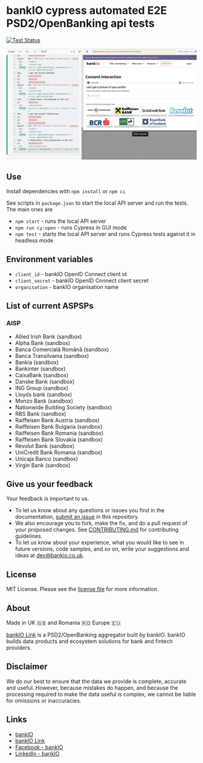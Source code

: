 # bankIO cypress automated E2E PSD2/OpenBanking api tests

[![Test Status](https://dev.azure.com/pewit/Inventio/_apis/build/status/bankIO%20E2E?branchName=master)](https://dev.azure.com/pewit/Inventio/_build/latest?definitionId=15&branchName=master)

![API testing using Cypress](images/demo.png)

## Use

Install dependencies with `npm install` or `npm ci`

See scripts in `package.json` to start the local API server and run the tests. The main ones are

* `npm start` - runs the local API server
* `npm run cy:open` - runs Cypress in GUI mode
* `npm test` - starts the local API server and runs Cypress tests against it in headless mode

## Environment variables

* `client_id` - bankIO OpenID Connect client id
* `client_secret` - bankIO OpenID Connect client secret
* `organisation` - bankIO organisation name

## List of current ASPSPs

### AISP

* Allied Irish Bank (sandbox)
* Alpha Bank (sandbox)
* Banca Comercială Română (sandbox)
* Banca Transilvania (sandbox)
* Bankia (sandbox)
* Bankinter (sandbox)
* CaixaBank (sandbox)
* Danske Bank (sandbox)
* ING Group (sandbox)
* Lloyds bank (sandbox)
* Monzo Bank (sandbox)
* Nationwide Building Society (sandbox)
* RBS Bank (sandbox)
* Raiffeisen Bank Austria (sandbox)
* Raiffeisen Bank Bulgaria (sandbox)
* Raiffeisen Bank Romania (sandbox)
* Raiffeisen Bank Slovakia (sandbox)
* Revolut Bank (sandbox)
* UniCredit Bank Romania (sandbox)
* Unicaja Banco (sandbox)
* Virgin Bank (sandbox)

## Give us your feedback

Your feedback is important to us.

- To let us know about any questions or issues you find in the documentation, [submit an issue](https://github.com/bank-io/bankIO-cypress-api-testing/issues) in this repository.
- We also encourage you to fork, make the fix, and do a pull request of your proposed changes. See [CONTRIBUTING.md](CONTRIBUTING.md) for contributing guidelines.
- To let us know about your experience, what you would like to see in future versions, code samples, and so on, write your suggestions and ideas at [dev@bankio.co.uk](mailto:dev@bankio.co.uk).

## License

MIT License. Please see the [license file](https://github.com/bank-io/bankIO-cypress-api-testing/blob/master/LICENSE.md) for more information.

## About

Made in UK 🇬🇧 and Romania 🇷🇴 Europe 🇪🇺

[bankIO Link](https://bankio.co.uk/bankio-link/) is a PSD2/OpenBanking aggregator built by bankIO. bankIO builds data products and ecosystem solutions for bank and fintech providers.

## Disclaimer 

We do our best to ensure that the data we provide is complete, accurate and useful. However, because mistakes do happen, and because the processing required to make the data useful is complex, we cannot be liable for omissions or inaccuracies.

## Links

* [bankIO](https://bankio.co.uk/)
* [bankIO Link](https://bankio.co.uk/bankio-link/)
* [Facebook - bankIO](https://www.facebook.com/thisisbankio)
* [LinkedIn - bankIO](https://linkedin.com/company/bankio)